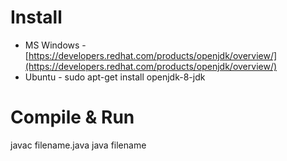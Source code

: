 # Install
* MS Windows - [https://developers.redhat.com/products/openjdk/overview/](https://developers.redhat.com/products/openjdk/overview/)
* Ubuntu - sudo apt-get install openjdk-8-jdk

# Compile & Run
javac filename.java
java filename